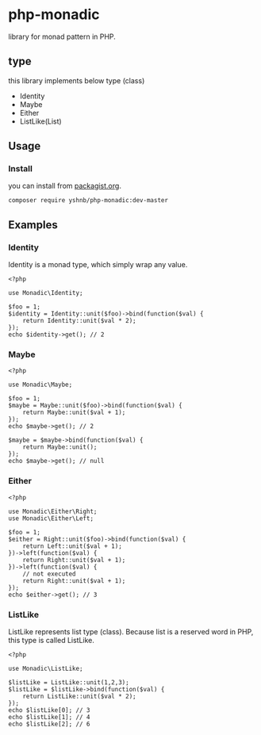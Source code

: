 # php-monadic

library for monad pattern in PHP.

## type

this library implements below type (class)

- Identity
- Maybe
- Either
- ListLike(List)

## Usage

### Install

you can install from [packagist.org](https://packagist.org/).

```
composer require yshnb/php-monadic:dev-master
```

## Examples

### Identity

Identity is a monad type, which simply wrap any value.

```
<?php

use Monadic\Identity;

$foo = 1;
$identity = Identity::unit($foo)->bind(function($val) {
    return Identity::unit($val * 2);
});
echo $identity->get(); // 2
```

### Maybe

```
<?php

use Monadic\Maybe;

$foo = 1;
$maybe = Maybe::unit($foo)->bind(function($val) {
    return Maybe::unit($val + 1);
});
echo $maybe->get(); // 2

$maybe = $maybe->bind(function($val) {
    return Maybe::unit();
});
echo $maybe->get(); // null
```

### Either

```
<?php

use Monadic\Either\Right;
use Monadic\Either\Left;

$foo = 1;
$either = Right::unit($foo)->bind(function($val) {
    return Left::unit($val + 1);
})->left(function($val) {
    return Right::unit($val + 1);
})->left(function($val) {
    // not executed
    return Right::unit($val + 1);
});
echo $either->get(); // 3
```

### ListLike

ListLike represents list type (class). Because list is a reserved word in PHP, this type is called ListLike.

```
<?php

use Monadic\ListLike;

$listLike = ListLike::unit(1,2,3);
$listLike = $listLike->bind(function($val) {
    return ListLike::unit($val * 2);
});
echo $listLike[0]; // 3
echo $listLike[1]; // 4
echo $listLike[2]; // 6

```

